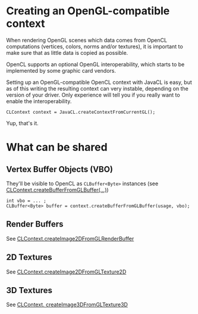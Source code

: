 

# Creating an OpenGL-compatible context #

When rendering OpenGL scenes which data comes from OpenCL computations (vertices, colors, norms and/or textures), it is important to make sure that as little data is copied as possible.

OpenCL supports an optional OpenGL interoperability, which starts to be implemented by some graphic card vendors.

Setting up an OpenGL-compatible OpenCL context with JavaCL is easy, but as of this writing the resulting context can very instable, depending on the version of your driver. Only experience will tell you if you really want to enable the interoperability.

```
CLContext context = JavaCL.createContextFromCurrentGL();
```

Yup, that's it.

# What can be shared #

## Vertex Buffer Objects (VBO) ##

They'll be visible to OpenCL as `CLBuffer<Byte>` instances (see [CLContext.createBufferFromGLBuffer(...)](http://nativelibs4java.sourceforge.net/sites/javacl/apidocs/com/nativelibs4java/opencl/CLContext.html#createBufferFromGLBuffer(com.nativelibs4java.opencl.CLMem.Usage,%20int)))
```
int vbo = ... ;
CLBuffer<Byte> buffer = context.createBufferFromGLBuffer(usage, vbo);
```

## Render Buffers ##
See [CLContext.createImage2DFromGLRenderBuffer](http://nativelibs4java.sourceforge.net/sites/javacl/apidocs/com/nativelibs4java/opencl/CLContext.html#createImage2DFromGLRenderBuffer(com.nativelibs4java.opencl.CLMem.Usage,%20int))

## 2D Textures ##
See [CLContext.createImage2DFromGLTexture2D](http://nativelibs4java.sourceforge.net/sites/javacl/apidocs/com/nativelibs4java/opencl/CLContext.html#createImage2DFromGLTexture2D(com.nativelibs4java.opencl.CLMem.Usage,%20com.nativelibs4java.opencl.CLContext.GLTextureTarget,%20int,%20int))

## 3D Textures ##
See [CLContext. createImage3DFromGLTexture3D](http://nativelibs4java.sourceforge.net/sites/javacl/apidocs/com/nativelibs4java/opencl/CLContext.html#createImage3DFromGLTexture3D(com.nativelibs4java.opencl.CLMem.Usage,%20int,%20int))